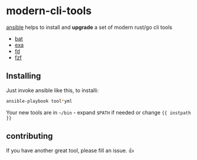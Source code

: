 # modern-cli-tools
[ansible](https://github.com/ansible/ansible) helps to install and **upgrade** a set of modern rust/go cli tools

* [bat](https://github.com/sharkdb/bat)
* [exa](https://github.com/ogham/exa)
* [fd](https://github.com/sharkdb/fd)
* [fzf](https://github.com/junegunn/fzf)

## Installing

Just invoke ansible like this, to installi:

```bash
ansible-playbook tool*yml
```

Your new tools are in `~/bin` - expand `$PATH` if needed or change `{{ instpath }}`

## contributing

If you have another great tool, please fill an issue. 👍

